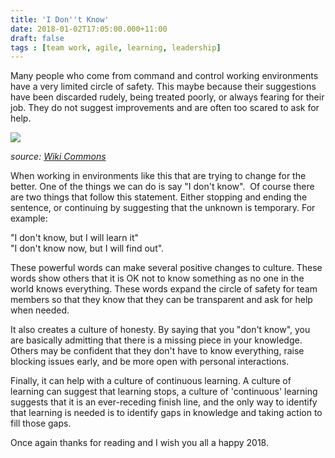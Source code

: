 ```yaml
---
title: 'I Don''t Know'
date: 2018-01-02T17:05:00.000+11:00
draft: false
tags : [team work, agile, learning, leadership]
---
```


Many people who come from command and control working environments have a very limited circle of safety. This maybe because their suggestions have been discarded rudely, being treated poorly, or always fearing for their job. They do not suggest improvements and are often too scared to ask for help.  

[![](https://4.bp.blogspot.com/-9dzWbQcZoaA/WkrQ8ubHw-I/AAAAAAAAPVk/ipHnvtzf-jUPgs678VDP1ftoCIqpIRb6gCLcBGAs/s200/White_square_with_question_mark%255B1%255D.png)](https://4.bp.blogspot.com/-9dzWbQcZoaA/WkrQ8ubHw-I/AAAAAAAAPVk/ipHnvtzf-jUPgs678VDP1ftoCIqpIRb6gCLcBGAs/s1600/White_square_with_question_mark%255B1%255D.png)

*source: [Wiki Commons](https://commons.wikimedia.org/wiki/Main_Page)*


When working in environments like this that are trying to change for the better. One of the things we can do is say "I don't know".  Of course there are two things that follow this statement. Either stopping and ending the sentence, or continuing by suggesting that the unknown is temporary. For example:  

"I don't know, but I will learn it"  
"I don't know now, but I will find out".  

These powerful words can make several positive changes to culture. These words show others that it is OK not to know something as no one in the world knows everything. These words expand the circle of safety for team members so that they know that they can be transparent and ask for help when needed.  

It also creates a culture of honesty. By saying that you "don't know", you are basically admitting that there is a missing piece in your knowledge. Others may be confident that they don't have to know everything, raise blocking issues early, and be more open with personal interactions.  

Finally, it can help with a culture of continuous learning. A culture of learning can suggest that learning stops, a culture of 'continuous' learning suggests that it is an ever-receding finish line, and the only way to identify that learning is needed is to identify gaps in knowledge and taking action to fill those gaps.

Once again thanks for reading and I wish you all a happy 2018.